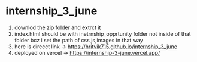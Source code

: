# internship_3_june

1. downlod the zip folder and extrct it
2. index.html should be with inetrnship_opprtunity folder not inside of that folder bcz i set the path of css,js,images in that way
3. here is direcct link -> https://hritvik715.github.io/internship_3_june
4. deployed on vercel ->  https://internship-3-june.vercel.app/

   
